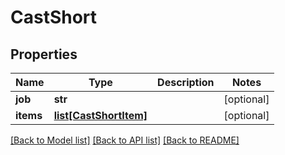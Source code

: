 # CastShort

## Properties
Name | Type | Description | Notes
------------ | ------------- | ------------- | -------------
**job** | **str** |  | [optional] 
**items** | [**list[CastShortItem]**](CastShortItem.md) |  | [optional] 

[[Back to Model list]](../README.md#documentation-for-models) [[Back to API list]](../README.md#documentation-for-api-endpoints) [[Back to README]](../README.md)

